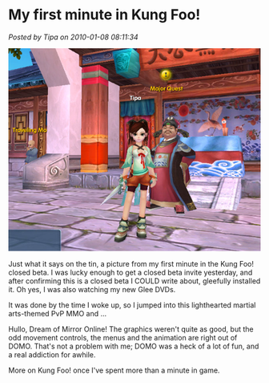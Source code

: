 # My first minute in Kung Foo!

*Posted by Tipa on 2010-01-08 08:11:34*

![](../uploads/2010/01/ElementClient-2010-01-08-08-02-40-22.jpg "Major Quest in Kung Foo!")

Just what it says on the tin, a picture from my first minute in the Kung Foo! closed beta. I was lucky enough to get a closed beta invite yesterday, and after confirming this is a closed beta I COULD write about, gleefully installed it. Oh yes, I was also watching my new Glee DVDs.

It was done by the time I woke up, so I jumped into this lighthearted martial arts-themed PvP MMO and ...

Hullo, Dream of Mirror Online! The graphics weren't quite as good, but the odd movement controls, the menus and the animation are right out of DOMO. That's not a problem with me; DOMO was a heck of a lot of fun, and a real addiction for awhile.

More on Kung Foo! once I've spent more than a minute in game.

